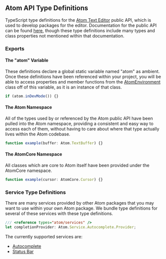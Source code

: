 ## Atom API Type Definitions

TypeScript type definitions for the [Atom Text Editor](https://atom.io/) public API, which is used to develop packages for the editor. Documentation for the public API can be found [here](https://atom.io/docs/api/v1.19.5/), though these type definitions include many types and class properties not mentioned within that documentation.

### Exports

#### The "atom" Variable

These definitions declare a global static variable named "atom" as ambient. Once these definitions have been referenced within your project, you will be able to access properties and member functions from the [AtomEnvironment](https://atom.io/docs/api/v1.19.5/AtomEnvironment) class off of this variable, as it is an instance of that class.

```ts
if (atom.inDevMode()) {}
```

#### The Atom Namespace

All of the types used by or referenced by the Atom public API have been pulled into the Atom namespace, providing a consistent and easy way to access each of them, without having to care about where that type actually lives within the Atom codebase.

```ts
function example(buffer: Atom.TextBuffer) {}
```

#### The AtomCore Namespace

All classes which are core to Atom itself have been provided under the AtomCore namespace.

```ts
function example(cursor: AtomCore.Cursor) {}
```

### Service Type Definitions

There are many services provided by other Atom packages that you may want to use within your own Atom package. We bundle type definitions for several of these services with these type definitions.

```ts
/// <reference types="atom/services" />
let completionProvider: Atom.Service.Autocomplete.Provider;
```

The currently supported services are:
- [Autocomplete](https://github.com/atom/autocomplete-plus)
- [Status Bar](https://github.com/atom/status-bar)
